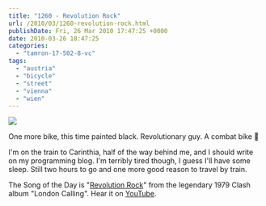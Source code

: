 ```yaml
---
title: "1260 - Revolution Rock"
url: /2010/03/1260-revolution-rock.html
publishDate: Fri, 26 Mar 2010 17:47:25 +0000
date: 2010-03-26 18:47:25
categories: 
  - "tamron-17-502-8-vc"
tags: 
  - "austria"
  - "bicycle"
  - "street"
  - "vienna"
  - "wien"
---
```

<a target="_blank" href="https://d25zfm9zpd7gm5.cloudfront.net/1200x1200/2010/20100326_081631_ps.jpg"><img src="https://d25zfm9zpd7gm5.cloudfront.net/0600x0600/2010/20100326_081631_ps.jpg" /></a>

One more bike, this time painted black. Revolutionary guy. A combat bike 🙂

I'm on the train to Carinthia, half of the way behind me, and I should write on my programming blog. I'm terribly tired though, I guess I'll have some sleep. Still two hours to go and one more good reason to travel by train. 

 The Song of the Day is "<a target="_blank" href="http://www.lyricsmode.com/lyrics/c/clash/revolution_rock.html">Revolution Rock</a>" from the legendary 1979 Clash album "London Calling". Hear it on <a target="_blank" href="http://www.youtube.com/watch?v=FzZ6GsSpsUQ">YouTube</a>.

